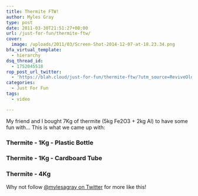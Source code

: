 ```yaml
---
title: Thermite FTW!
author: Myles Gray
type: post
date: 2011-03-30T21:51:27+00:00
url: /just-for-fun/thermite-ftw/
cover:
  image: /uploads/2011/03/Screen-Shot-2014-12-07-at-18.23.34.png
bfa_virtual_template:
  - hierarchy
dsq_thread_id:
  - 1752045518
rop_post_url_twitter:
  - 'https://blah.cloud/just-for-fun/thermite-ftw/?utm_source=ReviveOldPost&utm_medium=social&utm_campaign=ReviveOldPost'
categories:
  - Just For Fun
tags:
  - video

---
```

My friend and I bought 7Kg of thermite (5kg Fe2O3 + 2kg Al) to have some fun with&#8230; This is what we came up with: <!--more-->

### Thermite - 1Kg - Plastic Bottle  



### Thermite - 1Kg - Cardboard Tube  



### Thermite - 4Kg  



Why not follow [@mylesagray on Twitter][1] for more like this!

 [1]: https://twitter.com/mylesagray